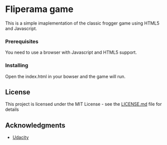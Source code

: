 # Fliperama game

This is a simple imaplementation of the classic frogger game using HTML5 and Javascript.

### Prerequisites

You need to use a browser with Javascript and HTML5 support.

### Installing

Open the index.html in your bowser and the game will run.

## License

This project is licensed under the MIT License - see the [LICENSE.md](https://mit-license.org/) file for details

## Acknowledgments

* [Udacity](https://github.com/udacity/frontend-nanodegree-arcade-game)

